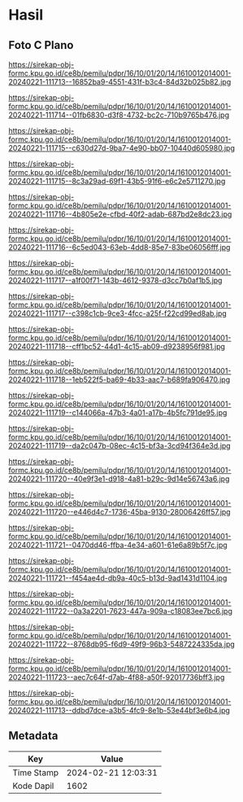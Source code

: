 # Hasil

## Foto C Plano

https://sirekap-obj-formc.kpu.go.id/ce8b/pemilu/pdpr/16/10/01/20/14/1610012014001-20240221-111713--16852ba9-4551-431f-b3c4-84d32b025b82.jpg

https://sirekap-obj-formc.kpu.go.id/ce8b/pemilu/pdpr/16/10/01/20/14/1610012014001-20240221-111714--01fb6830-d3f8-4732-bc2c-710b9765b476.jpg

https://sirekap-obj-formc.kpu.go.id/ce8b/pemilu/pdpr/16/10/01/20/14/1610012014001-20240221-111715--c630d27d-9ba7-4e90-bb07-10440d605980.jpg

https://sirekap-obj-formc.kpu.go.id/ce8b/pemilu/pdpr/16/10/01/20/14/1610012014001-20240221-111715--8c3a29ad-69f1-43b5-91f6-e6c2e5711270.jpg

https://sirekap-obj-formc.kpu.go.id/ce8b/pemilu/pdpr/16/10/01/20/14/1610012014001-20240221-111716--4b805e2e-cfbd-40f2-adab-687bd2e8dc23.jpg

https://sirekap-obj-formc.kpu.go.id/ce8b/pemilu/pdpr/16/10/01/20/14/1610012014001-20240221-111716--6c5ed043-63eb-4dd8-85e7-83be06056fff.jpg

https://sirekap-obj-formc.kpu.go.id/ce8b/pemilu/pdpr/16/10/01/20/14/1610012014001-20240221-111717--a1f00f71-143b-4612-9378-d3cc7b0af1b5.jpg

https://sirekap-obj-formc.kpu.go.id/ce8b/pemilu/pdpr/16/10/01/20/14/1610012014001-20240221-111717--c398c1cb-9ce3-4fcc-a25f-f22cd99ed8ab.jpg

https://sirekap-obj-formc.kpu.go.id/ce8b/pemilu/pdpr/16/10/01/20/14/1610012014001-20240221-111718--cff1bc52-44d1-4c15-ab09-d9238956f981.jpg

https://sirekap-obj-formc.kpu.go.id/ce8b/pemilu/pdpr/16/10/01/20/14/1610012014001-20240221-111718--1eb522f5-ba69-4b33-aac7-b689fa906470.jpg

https://sirekap-obj-formc.kpu.go.id/ce8b/pemilu/pdpr/16/10/01/20/14/1610012014001-20240221-111719--c144066a-47b3-4a01-a17b-4b5fc791de95.jpg

https://sirekap-obj-formc.kpu.go.id/ce8b/pemilu/pdpr/16/10/01/20/14/1610012014001-20240221-111719--da2c047b-08ec-4c15-bf3a-3cd94f364e3d.jpg

https://sirekap-obj-formc.kpu.go.id/ce8b/pemilu/pdpr/16/10/01/20/14/1610012014001-20240221-111720--40e9f3e1-d918-4a81-b29c-9d14e56743a6.jpg

https://sirekap-obj-formc.kpu.go.id/ce8b/pemilu/pdpr/16/10/01/20/14/1610012014001-20240221-111720--e446d4c7-1736-45ba-9130-28006426ff57.jpg

https://sirekap-obj-formc.kpu.go.id/ce8b/pemilu/pdpr/16/10/01/20/14/1610012014001-20240221-111721--0470dd46-ffba-4e34-a601-61e6a89b5f7c.jpg

https://sirekap-obj-formc.kpu.go.id/ce8b/pemilu/pdpr/16/10/01/20/14/1610012014001-20240221-111721--f454ae4d-db9a-40c5-b13d-9ad1431d1104.jpg

https://sirekap-obj-formc.kpu.go.id/ce8b/pemilu/pdpr/16/10/01/20/14/1610012014001-20240221-111722--0a3a2201-7623-447a-909a-c18083ee7bc6.jpg

https://sirekap-obj-formc.kpu.go.id/ce8b/pemilu/pdpr/16/10/01/20/14/1610012014001-20240221-111722--8768db95-f6d9-49f9-96b3-5487224335da.jpg

https://sirekap-obj-formc.kpu.go.id/ce8b/pemilu/pdpr/16/10/01/20/14/1610012014001-20240221-111723--aec7c64f-d7ab-4f88-a50f-92017736bff3.jpg

https://sirekap-obj-formc.kpu.go.id/ce8b/pemilu/pdpr/16/10/01/20/14/1610012014001-20240221-111713--ddbd7dce-a3b5-4fc9-8e1b-53e44bf3e6b4.jpg


## Metadata

| Key        | Value               |
| ---------- | ------------------- |
| Time Stamp | 2024-02-21 12:03:31 |
| Kode Dapil | 1602                |



